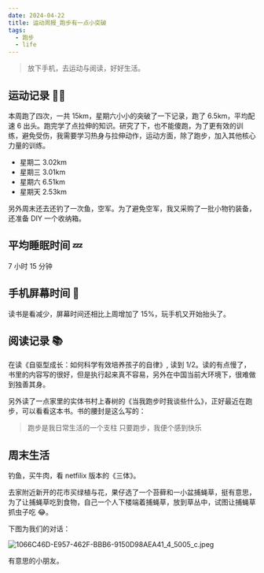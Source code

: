 ```yaml
---
date: 2024-04-22
title: 运动周报_跑步有一点小突破
tags:
  - 跑步
  - life
---
```

> 放下手机，去运动与阅读，好好生活。

## 运动记录 🏃‍♂️

本周跑了四次，一共 15km，星期六小小的突破了一下记录，跑了 6.5km，平均配速 6 出头。跑完学了点拉伸的知识。研究了下，也不能傻跑，为了更有效的训练，避免受伤，我需要学习热身与拉伸动作，运动方面，除了跑步，加入其他核心力量的训练。
- 星期二 3.02km
- 星期三 3.01km
- 星期六 6.51km
- 星期天 2.53km

另外周末还去还钓了一次鱼，空军。为了避免空军，我又采购了一批小物钓装备，还准备 DIY 一个收纳箱。

## 平均睡眠时间 💤

7 小时 15 分钟

## 手机屏幕时间 📱

读书是看减少，屏幕时间还相比上周增加了 15%，玩手机又开始抬头了。

## 阅读记录 📚

在读《自驱型成长：如何科学有效培养孩子的自律》, 读到 1/2。读的有点慢了，书里的内容写的很好，但是执行起来真不容易，另外在中国当前大环境下，很难做到独善其身。

另外读了一点家里的实体书村上春树的《当我跑步时我谈些什么》，正好最近在跑步，可以看看这本书。书的腰封是这么写的：

> 跑步是我日常生活的一个支柱
>  只要跑步，我便个感到快乐

## 周末生活

钓鱼，买牛肉，看 netfilix 版本的《三体》。

去家附近新开的花市买绿植与花，果仔选了一个苔藓和一小盆捕蝇草，挺有意思，为了让捕蝇草吃到食物，自己一个人下楼端着捕蝇草，放到草丛中，试图让捕蝇草抓虫子吃 😂。

下图为我们的对话：

![1066C46D-E957-462F-BBB6-9150D98AEA41_4_5005_c.jpeg](https://cdn.jsdelivr.net/gh/goby-ao/picgo@main/img/1066C46D-E957-462F-BBB6-9150D98AEA41_4_5005_c.jpeg)

有意思的小朋友。
